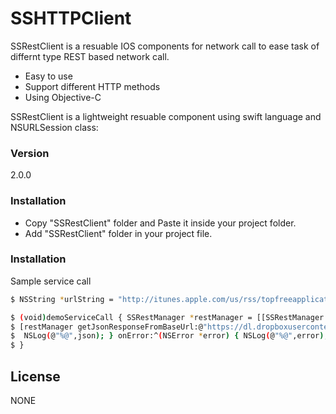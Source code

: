 # SSHTTPClient

SSRestClient is a resuable IOS components for network call to ease task of differnt type REST based network call.

  - Easy to use
  - Support different HTTP methods 
  - Using Objective-C

SSRestClient is a lightweight resuable component using swift language and NSURLSession class:
### Version
2.0.0


### Installation
  - Copy "SSRestClient" folder and Paste it inside your project folder.
  - Add "SSRestClient" folder in your project file.

### Installation

Sample service call

```sh
$ NSString *urlString = "http://itunes.apple.com/us/rss/topfreeapplications/limit=100/json"
```

```sh
$ (void)demoServiceCall { SSRestManager *restManager = [[SSRestManager alloc] init]; 
$ [restManager getJsonResponseFromBaseUrl:@"https://dl.dropboxusercontent.com" query:urlString onCompletion:^(NSDictionary *json) { 
$  NSLog(@"%@",json); } onError:^(NSError *error) { NSLog(@"%@",error); }]; 
$ }

```
License
----

NONE
